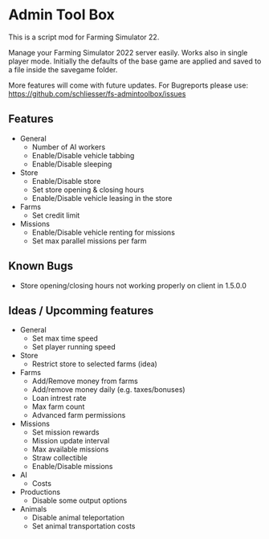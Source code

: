 # Admin Tool Box

This is a script mod for Farming Simulator 22.

Manage your Farming Simulator 2022 server easily. Works also in single player mode.
Initially the defaults of the base game are applied and saved to a file inside the savegame folder.

More features will come with future updates.
For Bugreports please use: https://github.com/schliesser/fs-admintoolbox/issues

## Features

- General
    - Number of AI workers
    - Enable/Disable vehicle tabbing
    - Enable/Disable sleeping
- Store
    - Enable/Disable store
    - Set store opening & closing hours
    - Enable/Disable vehicle leasing in the store
- Farms
    - Set credit limit
- Missions
    - Enable/Disable vehicle renting for missions
    - Set max parallel missions per farm

## Known Bugs

- Store opening/closing hours not working properly on client in 1.5.0.0

## Ideas / Upcomming features

- General
    - Set max time speed
    - Set player running speed
- Store
    - Restrict store to selected farms (idea)
- Farms
    - Add/Remove money from farms
    - Add/remove money daily (e.g. taxes/bonuses)
    - Loan intrest rate
    - Max farm count
    - Advanced farm permissions
- Missions
    - Set mission rewards
    - Mission update interval
    - Max available missions
    - Straw collectible
    - Enable/Disable missions
- AI
    - Costs
- Productions
    - Disable some output options
- Animals
    - Disable animal teleportation
    - Set animal transportation costs
